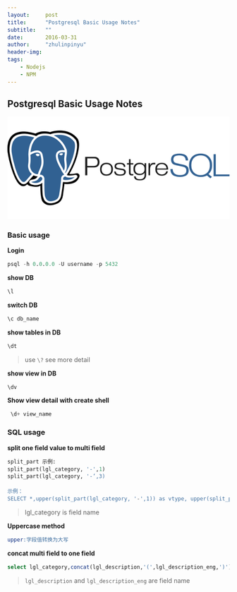 ```yaml
---
layout:     post
title:      "Postgresql Basic Usage Notes"
subtitle:   ""
date:       2016-03-31
author:     "zhulinpinyu"
header-img:
tags:
    - Nodejs
    - NPM
---
```


## Postgresql Basic Usage Notes

![/img/in-post/2016-03-31-postgresql-logo.png](/img/in-post/2016-03-31-postgresql-logo.png)


### Basic usage

**Login**

```sql
psql -h 0.0.0.0 -U username -p 5432
```

**show DB**

```sql
\l
```

**switch DB**

```sql
\c db_name
```

**show tables in DB**

```sql
\dt
```

> use `\?`  see more detail

**show view in DB**

```sql
\dv
```

**Show view detail with create shell**

```sql
 \d+ view_name
```

### SQL usage

**split one field value to multi field**

```sql
split_part 示例:
split_part(lgl_category, '-',1)
split_part(lgl_category, '-‘,3)

示例：
SELECT *,upper(split_part(lgl_category, '-',1)) as vtype, upper(split_part(lgl_category, '-',3)) as vsubtype FROM lg.venuesview_3857
```

> lgl_category is field name

**Uppercase method**

```sql
upper:字段值转换为大写
```

**concat multi field to one field**

```sql
select lgl_category,concat(lgl_description,'(',lgl_description_eng,')') from lg.category_raw
```

> `lgl_description` and  `lgl_description_eng` are field name
